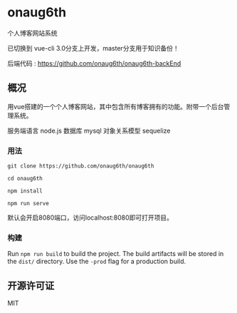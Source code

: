 # onaug6th

个人博客网站系统

已切换到 vue-cli 3.0分支上开发，master分支用于知识备份！

后端代码 : https://github.com/onaug6th/onaug6th-backEnd

## 概况

用vue搭建的一个个人博客网站，其中包含所有博客拥有的功能。附带一个后台管理系统。

服务端语言   node.js
数据库       mysql
对象关系模型  sequelize


### 用法

```
git clone https://github.com/onaug6th/onaug6th

cd onaug6th

npm install 

npm run serve
```
默认会开启8080端口，访问localhost:8080即可打开项目。

### 构建

Run `npm run build` to build the project. The build artifacts will be stored in the `dist/` directory. Use the `-prod` flag for a production build.

## 开源许可证

MIT
